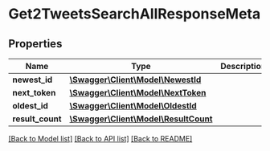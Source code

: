 # Get2TweetsSearchAllResponseMeta

## Properties
Name | Type | Description | Notes
------------ | ------------- | ------------- | -------------
**newest_id** | [**\Swagger\Client\Model\NewestId**](NewestId.md) |  | [optional] 
**next_token** | [**\Swagger\Client\Model\NextToken**](NextToken.md) |  | [optional] 
**oldest_id** | [**\Swagger\Client\Model\OldestId**](OldestId.md) |  | [optional] 
**result_count** | [**\Swagger\Client\Model\ResultCount**](ResultCount.md) |  | [optional] 

[[Back to Model list]](../../README.md#documentation-for-models) [[Back to API list]](../../README.md#documentation-for-api-endpoints) [[Back to README]](../../README.md)

